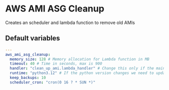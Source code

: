 # AWS AMI ASG Cleanup
Creates an scheduler and lambda function to remove old AMIs

<!--TOC-->
<!--ENDTOC-->
<!--ROLEVARS-->
## Default variables
```yaml
---
aws_ami_asg_cleanup:
  memory_size: 128 # Memory allocation for Lambda function in MB
  timeout: 40 # Time in seconds, max is 900
  handler: "clean_up_ami.lambda_handler" # Change this only if the main_file.main_function name is changed
  runtime: "python3.12" # If the python version changes we need to update this as well
  keep_backups: 10
  scheduler_cron: "cron(0 16 ? * SUN *)"
```

<!--ENDROLEVARS-->
